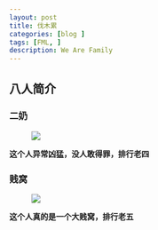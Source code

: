 ```yaml
---
layout: post
title: 伐木累
categories: [blog ]
tags: [FML, ]
description: We Are Family
---
```

## 八人简介

### 二奶
<figure>
    <img src="ftp://chinaguohang.cn/img/035.jpg">
</figure>

**这个人异常凶猛，没人敢得罪，排行老四**

### 贱窝
<figure>
    <img src="ftp://chinaguohang.cn/img/034.jpg">
</figure>

**这个人真的是一个大贱窝，排行老五**
